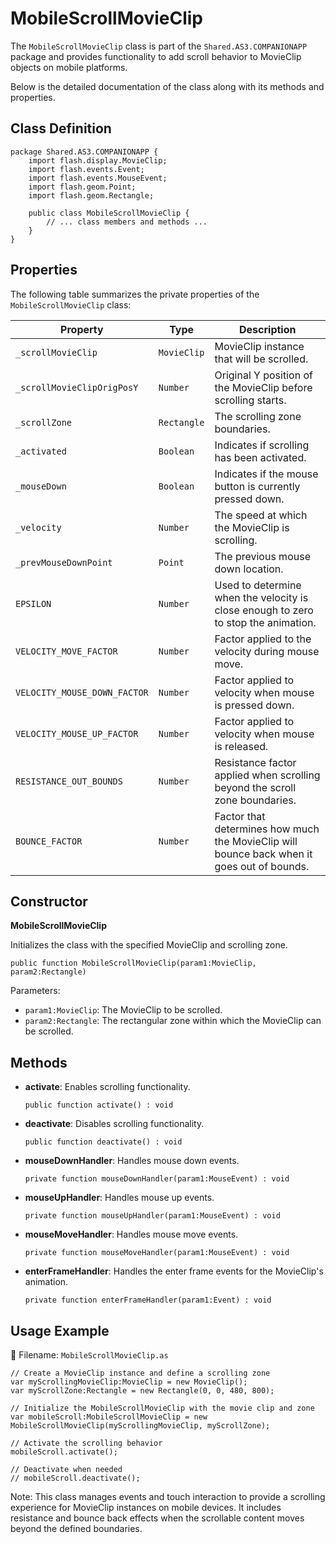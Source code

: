 ---
---
# MobileScrollMovieClip
The `MobileScrollMovieClip` class is part of the `Shared.AS3.COMPANIONAPP` package and provides functionality to add scroll behavior to MovieClip objects on mobile platforms.

Below is the detailed documentation of the class along with its methods and properties.

## Class Definition

```as3
package Shared.AS3.COMPANIONAPP {
    import flash.display.MovieClip;
    import flash.events.Event;
    import flash.events.MouseEvent;
    import flash.geom.Point;
    import flash.geom.Rectangle;

    public class MobileScrollMovieClip {
        // ... class members and methods ...
    }
}
```

## Properties

The following table summarizes the private properties of the `MobileScrollMovieClip` class:

| Property | Type | Description |
|----------|------|-------------|
| `_scrollMovieClip` | `MovieClip` | MovieClip instance that will be scrolled. |
| `_scrollMovieClipOrigPosY` | `Number` | Original Y position of the MovieClip before scrolling starts. |
| `_scrollZone` | `Rectangle` | The scrolling zone boundaries. |
| `_activated` | `Boolean` | Indicates if scrolling has been activated. |
| `_mouseDown` | `Boolean` | Indicates if the mouse button is currently pressed down. |
| `_velocity` | `Number` | The speed at which the MovieClip is scrolling. |
| `_prevMouseDownPoint` | `Point` | The previous mouse down location. |
| `EPSILON` | `Number` | Used to determine when the velocity is close enough to zero to stop the animation. |
| `VELOCITY_MOVE_FACTOR` | `Number` | Factor applied to the velocity during mouse move. |
| `VELOCITY_MOUSE_DOWN_FACTOR` | `Number` | Factor applied to velocity when mouse is pressed down. |
| `VELOCITY_MOUSE_UP_FACTOR` | `Number` | Factor applied to velocity when mouse is released. |
| `RESISTANCE_OUT_BOUNDS` | `Number` | Resistance factor applied when scrolling beyond the scroll zone boundaries. |
| `BOUNCE_FACTOR` | `Number` | Factor that determines how much the MovieClip will bounce back when it goes out of bounds. |

## Constructor

**MobileScrollMovieClip**

Initializes the class with the specified MovieClip and scrolling zone.

```as3
public function MobileScrollMovieClip(param1:MovieClip, param2:Rectangle)
```

Parameters:

- `param1:MovieClip`: The MovieClip to be scrolled.
- `param2:Rectangle`: The rectangular zone within which the MovieClip can be scrolled.

## Methods

- **activate**: Enables scrolling functionality.
  ```as3
  public function activate() : void
  ```

- **deactivate**: Disables scrolling functionality.
  ```as3
  public function deactivate() : void
  ```

- **mouseDownHandler**: Handles mouse down events.
  ```as3
  private function mouseDownHandler(param1:MouseEvent) : void
  ```

- **mouseUpHandler**: Handles mouse up events.
  ```as3
  private function mouseUpHandler(param1:MouseEvent) : void
  ```

- **mouseMoveHandler**: Handles mouse move events.
  ```as3
  private function mouseMoveHandler(param1:MouseEvent) : void
  ```

- **enterFrameHandler**: Handles the enter frame events for the MovieClip's animation.
  ```as3
  private function enterFrameHandler(param1:Event) : void
  ```

## Usage Example

📁 Filename: `MobileScrollMovieClip.as`

```as3
// Create a MovieClip instance and define a scrolling zone
var myScrollingMovieClip:MovieClip = new MovieClip();
var myScrollZone:Rectangle = new Rectangle(0, 0, 480, 800);

// Initialize the MobileScrollMovieClip with the movie clip and zone
var mobileScroll:MobileScrollMovieClip = new MobileScrollMovieClip(myScrollingMovieClip, myScrollZone);

// Activate the scrolling behavior
mobileScroll.activate();

// Deactivate when needed
// mobileScroll.deactivate();
```

Note: This class manages events and touch interaction to provide a scrolling experience for MovieClip instances on mobile devices. It includes resistance and bounce back effects when the scrollable content moves beyond the defined boundaries.
